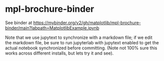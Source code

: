 # mpl-brochure-binder

See binder at https://mybinder.org/v2/gh/matplotlib/mpl-brochure-binder/main?labpath=MatplotlibExample.ipynb

Note that we use jupytext to synchronize with a markdown file; if we edit the markdown file, be sure to run jupyterlab with jupytext enabled to get the actual notebook synchronized before committing. (Note not 100% sure this works across different installs, but lets try it and see). 
